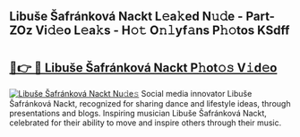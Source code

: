 ## Libuše Šafránková Nackt L𝚎a𝚔ed N𝚞𝚍e - Part-ZOz Vi𝚍𝚎o L𝚎a𝚔s - H𝚘𝚝 O𝚗𝚕yf𝚊ns P𝚑𝚘tos KSdff

# <h2><a href="http://kf9nool.oniu.top/?m=Libu%c5%a1e+%c5%a0afr%c3%a1nkov%c3%a1+Nackt">🔗👉 🔴 Libuše Šafránková Nackt P𝚑ot𝚘𝚜 V𝚒d𝚎o</a></h2>

[![Libuše Šafránková Nackt Nu𝚍e𝚜](https://i.imgur.com/0qMVB7G.gif)](http://kf9nool.oniu.top/?m=Libu%c5%a1e+%c5%a0afr%c3%a1nkov%c3%a1+Nackt)
Social media innovator Libuše Šafránková Nackt, recognized for sharing dance and lifestyle ideas, through presentations and blogs. Inspiring musician Libuše Šafránková Nackt, celebrated for their ability to move and inspire others through their music.  

